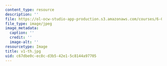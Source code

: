 ```yaml
---
content_type: resource
description: ''
file: https://ol-ocw-studio-app-production.s3.amazonaws.com/courses/6-004-computation-structures-spring-2017/c67dbe0cec8cd3b542e15c8144a97705_v1-th.jpg
file_type: image/jpeg
image_metadata:
  caption: ''
  credit: ''
  image-alt: ''
resourcetype: Image
title: v1-th.jpg
uid: c67dbe0c-ec8c-d3b5-42e1-5c8144a97705
---
```

